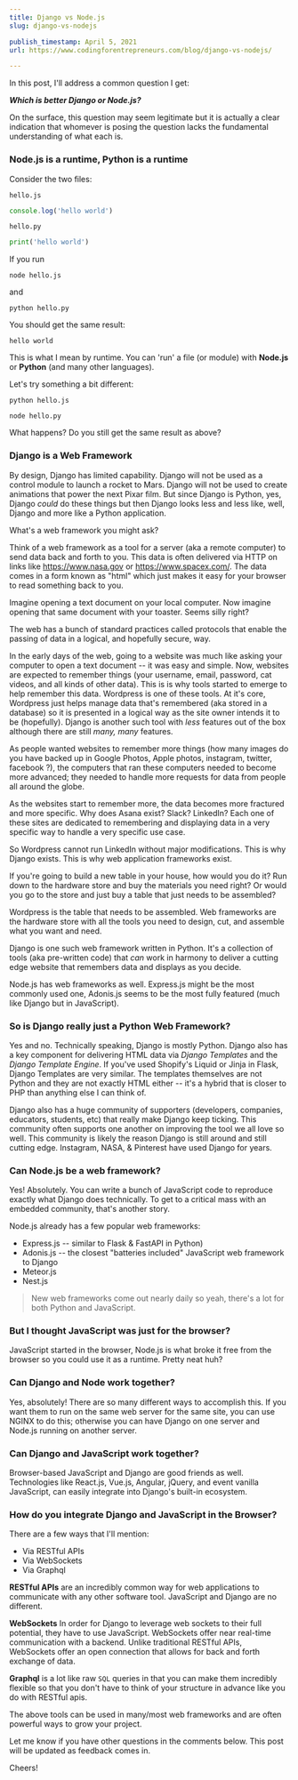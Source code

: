 ```yaml
---
title: Django vs Node.js
slug: django-vs-nodejs

publish_timestamp: April 5, 2021
url: https://www.codingforentrepreneurs.com/blog/django-vs-nodejs/

---
```


In this post, I'll address a common question I get:

***Which is better Django or Node.js?***

On the surface, this question may seem legitimate but it is actually a clear indication that whomever is posing the question lacks the fundamental understanding of what each is.


### Node.js is a runtime, Python is a runtime

Consider the two files:


`hello.js`
```javascript
console.log('hello world')
```

`hello.py`
```python
print('hello world')
```

If you run
```
node hello.js
```

and
```
python hello.py
```

You should get the same result: 

```console
hello world
```

This is what I mean by runtime. You can 'run' a file (or module) with **Node.js** or **Python** (and many other languages).

Let's try something a bit different:

```
python hello.js
```
```
node hello.py
```

What happens? Do you still get the same result as above? 


### Django is a Web Framework
By design, Django has limited capability. Django will not be used as a control module to launch a rocket to Mars. Django will not be used to create animations that power the next Pixar film. But since Django is Python, yes, Django *could* do these things but then Django looks less and less like, well, Django and more like a Python application.


What's a web framework you might ask?

Think of a web framework as a tool for a server (aka a remote computer) to send data back and forth to you. This data is often delivered via HTTP on links like https://www.nasa.gov or https://www.spacex.com/. The data comes in a form known as "html" which just makes it easy for your browser to read something back to you.

Imagine opening a text document on your local computer. Now imagine opening that same document with your toaster. Seems silly right?

The web has a bunch of standard practices called protocols that enable the passing of data in a logical, and hopefully secure, way. 

In the early days of the web, going to a website was much like asking your computer to open a text document -- it was easy and simple. Now, websites are expected to remember things (your username, email, password, cat videos, and all kinds of other data). This is is why tools started to emerge to help remember this data. Wordpress is one of these tools. At it's core, Wordpress just helps manage data that's remembered (aka stored in a database) so it is presented in a logical way as the site owner intends it to be (hopefully). Django is another such tool with *less* features out of the box although there are still *many, many* features.

As people wanted websites to remember more things (how many images do you have backed up in Google Photos, Apple photos, instagram, twitter, facebook ?), the computers that ran these computers needed to become more advanced; they needed to handle more requests for data from people all around the globe.


As the websites start to remember more, the data becomes more fractured and more specific. Why does Asana exist? Slack? LinkedIn? Each one of these sites are dedicated to remembering and displaying data in a very specific way to handle a very specific use case.

So Wordpress cannot run LinkedIn without major modifications. This is why Django exists. This is why web application frameworks exist.

If you're going to build a new table in your house, how would you do it? Run down to the hardware store and buy the materials you need right? Or would you go to the store and just buy a table that just needs to be assembled? 

Wordpress is the table that needs to be assembled.
Web frameworks are the hardware store with all the tools you need to design, cut, and assemble what you want and need.

Django is one such web framework written in Python. It's a collection of tools (aka pre-written code) that *can* work in harmony to deliver a cutting edge website that remembers data and displays as you decide. 

Node.js has web frameworks as well. Express.js might be the most commonly used one, Adonis.js seems to be the most fully featured (much like Django but in JavaScript).



### So is Django really just a Python Web Framework?

Yes and no. Technically speaking, Django is mostly Python. Django also has a key component for delivering HTML data via *Django Templates* and the *Django Template Engine*. If you've used Shopify's Liquid or Jinja in Flask, Django Templates are very similar. The templates themselves are not Python and they are not exactly HTML either -- it's a hybrid that is closer to PHP than anything else I can think of.

Django also has a huge community of supporters (developers, companies, educators, students, etc) that really make Django keep ticking. This community often supports one another on improving the tool we all love so well. This community is likely the reason Django is still around and still cutting edge. Instagram, NASA, & Pinterest have used Django for years.



### Can Node.js be a web framework?

Yes! Absolutely. You can write a bunch of JavaScript code to reproduce exactly what Django does technically. To get to a critical mass with an embedded community, that's another story.

Node.js already has a few popular web frameworks:
- Express.js -- similar to Flask & FastAPI in Python)
- Adonis.js -- the closest "batteries included" JavaScript web framework to Django
- Meteor.js
- Nest.js
> New web frameworks come out nearly daily so yeah, there's a lot for both Python and JavaScript.



### But I thought JavaScript was just for the browser?
JavaScript started in the browser, Node.js is what broke it free from the browser so you could use it as a runtime. Pretty neat huh?


### Can Django and Node work together?
Yes, absolutely! There are so many different ways to accomplish this. If you want them to run on the same web server for the same site, you can use NGINX to do this; otherwise you can have Django on one server and Node.js running on another server.


### Can Django and JavaScript work together?
Browser-based JavaScript and Django are good friends as well. Technologies like React.js, Vue.js, Angular, jQuery, and event vanilla JavaScript, can easily integrate into Django's built-in ecosystem.


### How do you integrate Django and JavaScript in the Browser?
There are a few ways that I'll mention:

- Via RESTful APIs
- Via WebSockets
- Via Graphql

**RESTful APIs** are an incredibly common way for web applications to communicate with any other software tool. JavaScript and Django are no different.

**WebSockets** In order for Django to leverage web sockets to their full potential, they have to use JavaScript. WebSockets offer near real-time communication with a backend. Unlike traditional RESTful APIs, WebSockets offer an open connection that allows for back and forth exchange of data.

**Graphql** is a lot like raw `SQL` queries in that you can make them incredibly flexible so that you don't have to think of your structure in advance like you do with RESTful apis. 

The above tools can be used in many/most web frameworks and are often powerful ways to grow your project.


Let me know if you have other questions in the comments below. This post will be updated as feedback comes in. 

Cheers!